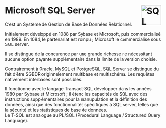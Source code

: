 # **Microsoft SQL Server** <a href="#"> <img src="https://github.com/MiKL5/Business_Intelligence/assets/Microsoft_SQL_Server.svg" alt="SQL Server" align="right" height="64px"> </a>  
C’est un Système de Gestion de Base de Données Relationnel.

Initialement développé en 1088 par Sybase et Microsoft, puis commercialisé en 1989. En 1084, le partenariat est rompu ; Microsoft le commercialise sous SQL server.

Il se distingue de la concurence par une grande richesse ne nécessitant aucune option payante supplémentaire dans la limite de la version choisie.

Contrairement à Oracle, MySQL et PostgreSQL, SQL Server se distingue du fait d’être SGBDR originnelement multibase et multischéma. Les requêtes nativement interbases sont possibles.

Il fonctionne avec le langage Transact-SQL développer dans les années 1980 par Sybase et Microsoft ; il étend les capacités de SQL avec des instructions supplémentaires pour la manupulation et la définition des données, ainsi que des fonctionnalités spécifiques à SQL server, telles que la sécurité et les statistiques de base de données.  
Le T-SQL est analogue au PL/SQL (Procedural Language / Structured Query Language).